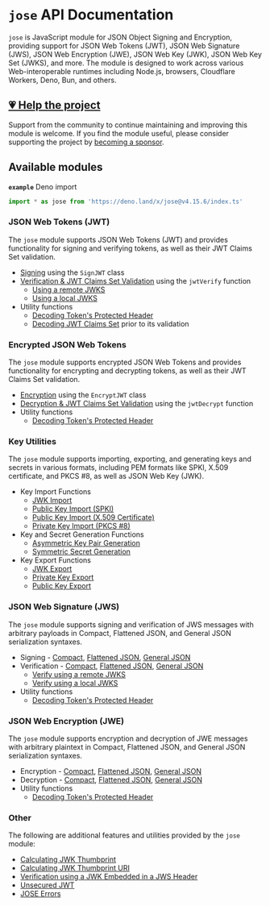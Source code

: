# `jose` API Documentation

`jose` is JavaScript module for JSON Object Signing and Encryption, providing support for JSON Web Tokens (JWT), JSON Web Signature (JWS), JSON Web Encryption (JWE), JSON Web Key (JWK), JSON Web Key Set (JWKS), and more. The module is designed to work across various Web-interoperable runtimes including Node.js, browsers, Cloudflare Workers, Deno, Bun, and others.

## [💗 Help the project](https://github.com/sponsors/panva)

Support from the community to continue maintaining and improving this module is welcome. If you find the module useful, please consider supporting the project by [becoming a sponsor](https://github.com/sponsors/panva).

## Available modules

**`example`** Deno import
```js
import * as jose from 'https://deno.land/x/jose@v4.15.6/index.ts'
```

### JSON Web Tokens (JWT)

The `jose` module supports JSON Web Tokens (JWT) and provides functionality for signing and verifying tokens, as well as their JWT Claims Set validation.

- [Signing](https://github.com/panva/jose/blob/v4.15.6/docs/classes/jwt_sign.SignJWT.md) using the `SignJWT` class
- [Verification & JWT Claims Set Validation](https://github.com/panva/jose/blob/v4.15.6/docs/functions/jwt_verify.jwtVerify.md) using the `jwtVerify` function
  - [Using a remote JWKS](https://github.com/panva/jose/blob/v4.15.6/docs/functions/jwks_remote.createRemoteJWKSet.md)
  - [Using a local JWKS](https://github.com/panva/jose/blob/v4.15.6/docs/functions/jwks_local.createLocalJWKSet.md)
- Utility functions
  - [Decoding Token's Protected Header](https://github.com/panva/jose/blob/v4.15.6/docs/functions/util_decode_protected_header.decodeProtectedHeader.md)
  - [Decoding JWT Claims Set](https://github.com/panva/jose/blob/v4.15.6/docs/functions/util_decode_jwt.decodeJwt.md) prior to its validation

### Encrypted JSON Web Tokens

The `jose` module supports encrypted JSON Web Tokens and provides functionality for encrypting and decrypting tokens, as well as their JWT Claims Set validation.

- [Encryption](https://github.com/panva/jose/blob/v4.15.6/docs/classes/jwt_encrypt.EncryptJWT.md) using the `EncryptJWT` class
- [Decryption & JWT Claims Set Validation](https://github.com/panva/jose/blob/v4.15.6/docs/functions/jwt_decrypt.jwtDecrypt.md) using the `jwtDecrypt` function
- Utility functions
  - [Decoding Token's Protected Header](https://github.com/panva/jose/blob/v4.15.6/docs/functions/util_decode_protected_header.decodeProtectedHeader.md)

### Key Utilities

The `jose` module supports importing, exporting, and generating keys and secrets in various formats, including PEM formats like SPKI, X.509 certificate, and PKCS #8, as well as JSON Web Key (JWK).

- Key Import Functions
  - [JWK Import](https://github.com/panva/jose/blob/v4.15.6/docs/functions/key_import.importJWK.md)
  - [Public Key Import (SPKI)](https://github.com/panva/jose/blob/v4.15.6/docs/functions/key_import.importSPKI.md)
  - [Public Key Import (X.509 Certificate)](https://github.com/panva/jose/blob/v4.15.6/docs/functions/key_import.importX509.md)
  - [Private Key Import (PKCS #8)](https://github.com/panva/jose/blob/v4.15.6/docs/functions/key_import.importPKCS8.md)
- Key and Secret Generation Functions
  - [Asymmetric Key Pair Generation](https://github.com/panva/jose/blob/v4.15.6/docs/functions/key_generate_key_pair.generateKeyPair.md)
  - [Symmetric Secret Generation](https://github.com/panva/jose/blob/v4.15.6/docs/functions/key_generate_secret.generateSecret.md)
- Key Export Functions
  - [JWK Export](https://github.com/panva/jose/blob/v4.15.6/docs/functions/key_export.exportJWK.md)
  - [Private Key Export](https://github.com/panva/jose/blob/v4.15.6/docs/functions/key_export.exportPKCS8.md)
  - [Public Key Export](https://github.com/panva/jose/blob/v4.15.6/docs/functions/key_export.exportSPKI.md)

### JSON Web Signature (JWS)

The `jose` module supports signing and verification of JWS messages with arbitrary payloads in Compact, Flattened JSON, and General JSON serialization syntaxes.

- Signing - [Compact](https://github.com/panva/jose/blob/v4.15.6/docs/classes/jws_compact_sign.CompactSign.md), [Flattened JSON](https://github.com/panva/jose/blob/v4.15.6/docs/classes/jws_flattened_sign.FlattenedSign.md), [General JSON](https://github.com/panva/jose/blob/v4.15.6/docs/classes/jws_general_sign.GeneralSign.md)
- Verification - [Compact](https://github.com/panva/jose/blob/v4.15.6/docs/functions/jws_compact_verify.compactVerify.md), [Flattened JSON](https://github.com/panva/jose/blob/v4.15.6/docs/functions/jws_flattened_verify.flattenedVerify.md), [General JSON](https://github.com/panva/jose/blob/v4.15.6/docs/functions/jws_general_verify.generalVerify.md)
  - [Verify using a remote JWKS](https://github.com/panva/jose/blob/v4.15.6/docs/functions/jwks_remote.createRemoteJWKSet.md)
  - [Verify using a local JWKS](https://github.com/panva/jose/blob/v4.15.6/docs/functions/jwks_local.createLocalJWKSet.md)
- Utility functions
  - [Decoding Token's Protected Header](https://github.com/panva/jose/blob/v4.15.6/docs/functions/util_decode_protected_header.decodeProtectedHeader.md)

### JSON Web Encryption (JWE)

The `jose` module supports encryption and decryption of JWE messages with arbitrary plaintext in Compact, Flattened JSON, and General JSON serialization syntaxes.

- Encryption - [Compact](https://github.com/panva/jose/blob/v4.15.6/docs/classes/jwe_compact_encrypt.CompactEncrypt.md), [Flattened JSON](https://github.com/panva/jose/blob/v4.15.6/docs/classes/jwe_flattened_encrypt.FlattenedEncrypt.md), [General JSON](https://github.com/panva/jose/blob/v4.15.6/docs/classes/jwe_general_encrypt.GeneralEncrypt.md)
- Decryption - [Compact](https://github.com/panva/jose/blob/v4.15.6/docs/functions/jwe_compact_decrypt.compactDecrypt.md), [Flattened JSON](https://github.com/panva/jose/blob/v4.15.6/docs/functions/jwe_flattened_decrypt.flattenedDecrypt.md), [General JSON](https://github.com/panva/jose/blob/v4.15.6/docs/functions/jwe_general_decrypt.generalDecrypt.md)
- Utility functions
  - [Decoding Token's Protected Header](https://github.com/panva/jose/blob/v4.15.6/docs/functions/util_decode_protected_header.decodeProtectedHeader.md)

### Other

The following are additional features and utilities provided by the `jose` module:

- [Calculating JWK Thumbprint](https://github.com/panva/jose/blob/v4.15.6/docs/functions/jwk_thumbprint.calculateJwkThumbprint.md)
- [Calculating JWK Thumbprint URI](https://github.com/panva/jose/blob/v4.15.6/docs/functions/jwk_thumbprint.calculateJwkThumbprintUri.md)
- [Verification using a JWK Embedded in a JWS Header](https://github.com/panva/jose/blob/v4.15.6/docs/functions/jwk_embedded.EmbeddedJWK.md)
- [Unsecured JWT](https://github.com/panva/jose/blob/v4.15.6/docs/classes/jwt_unsecured.UnsecuredJWT.md)
- [JOSE Errors](https://github.com/panva/jose/blob/v4.15.6/docs/modules/util_errors.md)
